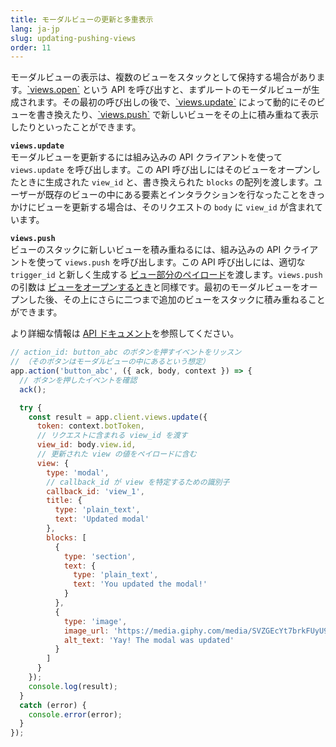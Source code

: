 ```yaml
---
title: モーダルビューの更新と多重表示
lang: ja-jp
slug: updating-pushing-views
order: 11
---
```


<div class="section-content">
モーダルビューの表示は、複数のビューをスタックとして保持する場合があります。<a href="https://api.slack.com/methods/views.open">`views.open`</a> という API を呼び出すと、まずルートのモーダルビューが生成されます。その最初の呼び出しの後で、<a href="https://api.slack.com/methods/views.update">`views.update`</a> によって動的にそのビューを書き換えたり、<a href="https://api.slack.com/methods/views.push">`views.push`</a> で新しいビューをその上に積み重ねて表示したりといったことができます。

<strong><code>views.update</code></strong><br>
モーダルビューを更新するには組み込みの API クライアントを使って <code>views.update</code> を呼び出します。この API 呼び出しにはそのビューをオープンしたときに生成された <code>view_id</code> と、書き換えられた <code>blocks</code> の配列を渡します。ユーザーが既存のビューの中にある要素とインタラクションを行なったことをきっかけにビューを更新する場合は、そのリクエストの <code>body</code> に <code>view_id</code> が含まれています。

<strong><code>views.push</code></strong><br>
ビューのスタックに新しいビューを積み重ねるには、組み込みの API クライアントを使って <code>views.push</code> を呼び出します。この API 呼び出しには、適切な <code>trigger_id</code> と新しく生成する <a href="https://api.slack.com/reference/block-kit/views">ビュー部分のペイロード</a>を渡します。`views.push` の引数は <a href="#creating-modals">ビューをオープンするとき</a>と同様です。最初のモーダルビューをオープンした後、その上にさらに二つまで追加のビューをスタックに積み重ねることができます。

より詳細な情報は <a href="https://slack.dev/bolt/concepts#view_submissions">API ドキュメント</a>を参照してください。
</div>

```javascript
// action_id: button_abc のボタンを押すイベントをリッスン
// （そのボタンはモーダルビューの中にあるという想定）
app.action('button_abc', ({ ack, body, context }) => {
  // ボタンを押したイベントを確認
  ack();

  try {
    const result = app.client.views.update({
      token: context.botToken,
      // リクエストに含まれる view_id を渡す
      view_id: body.view.id,
      // 更新された view の値をペイロードに含む
      view: {
        type: 'modal',
        // callback_id が view を特定するための識別子
        callback_id: 'view_1',
        title: {
          type: 'plain_text',
          text: 'Updated modal'
        },
        blocks: [
          {
            type: 'section',
            text: {
              type: 'plain_text',
              text: 'You updated the modal!'
            }
          },
          {
            type: 'image',
            image_url: 'https://media.giphy.com/media/SVZGEcYt7brkFUyU90/giphy.gif',
            alt_text: 'Yay! The modal was updated'
          }
        ]
      }
    });
    console.log(result);
  }
  catch (error) {
    console.error(error);
  }
});
```
